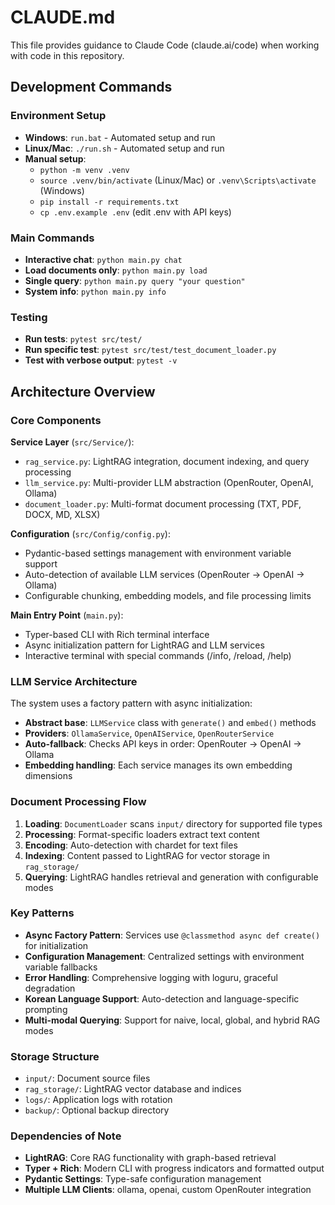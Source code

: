 # CLAUDE.md

This file provides guidance to Claude Code (claude.ai/code) when working with code in this repository.

## Development Commands

### Environment Setup
- **Windows**: `run.bat` - Automated setup and run
- **Linux/Mac**: `./run.sh` - Automated setup and run
- **Manual setup**: 
  - `python -m venv .venv`
  - `source .venv/bin/activate` (Linux/Mac) or `.venv\Scripts\activate` (Windows)
  - `pip install -r requirements.txt`
  - `cp .env.example .env` (edit .env with API keys)

### Main Commands
- **Interactive chat**: `python main.py chat`
- **Load documents only**: `python main.py load`
- **Single query**: `python main.py query "your question"`
- **System info**: `python main.py info`

### Testing
- **Run tests**: `pytest src/test/`
- **Run specific test**: `pytest src/test/test_document_loader.py`
- **Test with verbose output**: `pytest -v`

## Architecture Overview

### Core Components

**Service Layer** (`src/Service/`):
- `rag_service.py`: LightRAG integration, document indexing, and query processing
- `llm_service.py`: Multi-provider LLM abstraction (OpenRouter, OpenAI, Ollama)
- `document_loader.py`: Multi-format document processing (TXT, PDF, DOCX, MD, XLSX)

**Configuration** (`src/Config/config.py`):
- Pydantic-based settings management with environment variable support
- Auto-detection of available LLM services (OpenRouter → OpenAI → Ollama)
- Configurable chunking, embedding models, and file processing limits

**Main Entry Point** (`main.py`):
- Typer-based CLI with Rich terminal interface
- Async initialization pattern for LightRAG and LLM services
- Interactive terminal with special commands (/info, /reload, /help)

### LLM Service Architecture

The system uses a factory pattern with async initialization:
- **Abstract base**: `LLMService` class with `generate()` and `embed()` methods
- **Providers**: `OllamaService`, `OpenAIService`, `OpenRouterService`
- **Auto-fallback**: Checks API keys in order: OpenRouter → OpenAI → Ollama
- **Embedding handling**: Each service manages its own embedding dimensions

### Document Processing Flow

1. **Loading**: `DocumentLoader` scans `input/` directory for supported file types
2. **Processing**: Format-specific loaders extract text content
3. **Encoding**: Auto-detection with chardet for text files
4. **Indexing**: Content passed to LightRAG for vector storage in `rag_storage/`
5. **Querying**: LightRAG handles retrieval and generation with configurable modes

### Key Patterns

- **Async Factory Pattern**: Services use `@classmethod async def create()` for initialization
- **Configuration Management**: Centralized settings with environment variable fallbacks
- **Error Handling**: Comprehensive logging with loguru, graceful degradation
- **Korean Language Support**: Auto-detection and language-specific prompting
- **Multi-modal Querying**: Support for naive, local, global, and hybrid RAG modes

### Storage Structure
- `input/`: Document source files
- `rag_storage/`: LightRAG vector database and indices
- `logs/`: Application logs with rotation
- `backup/`: Optional backup directory

### Dependencies of Note
- **LightRAG**: Core RAG functionality with graph-based retrieval
- **Typer + Rich**: Modern CLI with progress indicators and formatted output
- **Pydantic Settings**: Type-safe configuration management
- **Multiple LLM Clients**: ollama, openai, custom OpenRouter integration